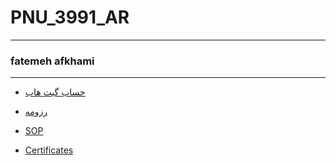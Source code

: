 # PNU_3991_AR
---------
### fatemeh afkhami
----------
- [حساب گیت هاب](https://github.com/fatemehafkhami2000)

- [رزومه](https://fatemehafkhami2000.github.io)

- [SOP](https://github.com/fatemehafkhami2000/sop/blob/main/index.html)

- [Certificates](https://github.com/fatemehafkhami2000/certificate/blob/main/js.jpg)
